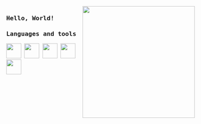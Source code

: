   <div>
  <img src='https://i.giphy.com/media/v1.Y2lkPTc5MGI3NjExdW90bmRrc2I5aXZjY3p5cXBxZGtrZmJtMGZjZGhkMXpvNzc0NnFoZSZlcD12MV9pbnRlcm5hbF9naWZfYnlfaWQmY3Q9cw/IUNycHoVqvLDowiiam/giphy.gif' width = 300 align = 'right'>
  </div>
<samp>
  <h3>Hello, World!</h3>
  
  <p>
     <h3>Languages and tools</h3>
    <div>
     <img height = 40 width = 40 src="https://cdn.jsdelivr.net/gh/devicons/devicon/icons/python/python-original.svg" />  
     <img height = 40 width = 40 src="https://cdn.jsdelivr.net/gh/devicons/devicon@latest/icons/azuresqldatabase/azuresqldatabase-original.svg" />
     <img height = 40 width = 40 src="https://cdn.jsdelivr.net/gh/devicons/devicon@latest/icons/jupyter/jupyter-original-wordmark.svg" />
     <img height = 40 width = 40 src="https://cdn.jsdelivr.net/gh/devicons/devicon@latest/icons/vscode/vscode-original.svg" /> 
     <img height = 40 width = 40 src="https://cdn.jsdelivr.net/gh/devicons/devicon@latest/icons/debian/debian-plain.svg" />  
    </div>
    
</samp>

